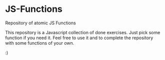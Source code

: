 # JS-Functions
Repository of atomic JS Functions

This repository is a Javascript collection of done exercises. Just pick some function if you need it.
Feel free to use it and to complete the repository with some functions of your own.

:)
